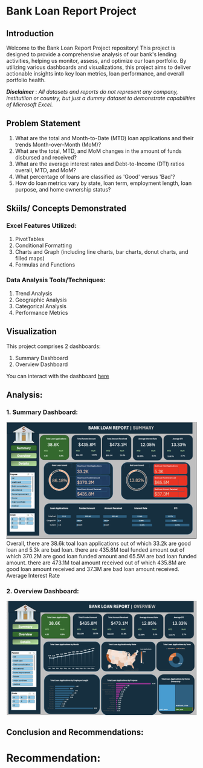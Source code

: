 # Bank Loan Report Project

## Introduction
Welcome to the Bank Loan Report Project repository! This project is designed to provide a comprehensive analysis of our bank's lending activities, helping us monitor, assess, and optimize our loan portfolio. By utilizing various dashboards and visualizations, this project aims to deliver actionable insights into key loan metrics, loan performance, and overall portfolio health.

**_Disclaimer_** : _All datasets and reports do not represent any company, institutiion or country, but just a dummy dataset to demonstrate capabilities of Microsoft Excel._


## Problem Statement
1.  What are the total and Month-to-Date (MTD) loan applications and their trends Month-over-Month (MoM)?
2.  What are the total, MTD, and MoM changes in the amount of funds disbursed and received?
3.  What are the average interest rates and Debt-to-Income (DTI) ratios overall, MTD, and MoM?
4.  What percentage of loans are classified as 'Good' versus 'Bad'?
5.  How do loan metrics vary by state, loan term, employment length, loan purpose, and home ownership status?

## Skiils/ Concepts Demonstrated
### Excel Features Utilized:
1.  PivotTables
2.  Conditional Formatting
3.  Charts and Graph (including line charts, bar charts, donut charts, and filled maps)
4.  Formulas and Functions
   
### Data Analysis Tools/Techniques:
1.  Trend Analysis
2.  Geographic Analysis
3.  Categorical Analysis
4.  Performance Metrics 

## Visualization
This project comprises 2 dashboards:
1.  Summary Dashboard
2.  Overview Dashboard

You can interact with the dashboard [here](https://onedrive.live.com/edit.aspx?resid=810575755AC07AA7!sf2152d39f6a64c7ab9810d4d79e45c7a&migratedtospo=true&wdorigin=OFFICECOM-WEB.START.UPLOAD&wdprevioussessionsrc=HarmonyWeb&wdprevioussession=580c85e9-e916-4f07-84db-ab34cd8274d7&wdenableroaming=1&wdodb=1&wdlcid=en-US&wdhostclicktime=1725948872043&wdredirectionreason=Force_SingleStepBoot&wdinitialsession=2c31532d-96c3-3d23-0f2a-8e925233dfd0&wdrldsc=1&wdrldc=2&wdrldr=InternalError)

## Analysis:
### 1.  Summary Dashboard:
![](SummaryDashboard.png)
Overall, there are 38.6k toal loan applications out of which 33.2k are good loan and 5.3k are bad loan.
there are 435.8M toal funded amount out of which 370.2M are good loan funded amount and 65.5M are bad loan funded amount.
there are 473.1M toal amount received out of which 435.8M are good loan amount received and 37.3M are bad loan amount received.
Average Interest Rate


### 2.  Overview Dashboard:
![](OverviewDashboard.png)

## Conclusion and Recommendations:

# Recommendation:





